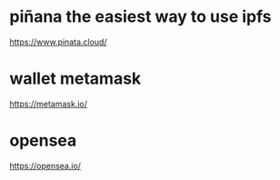 # piñana  the easiest way to use ipfs 
https://www.pinata.cloud/ 

# wallet metamask

https://metamask.io/

# opensea 
https://opensea.io/


